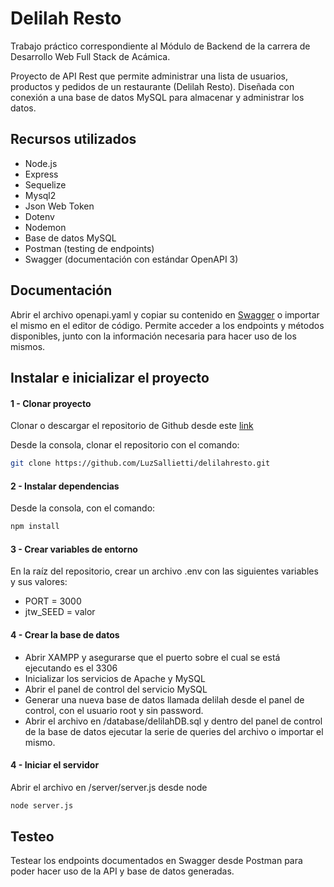 # Delilah Resto

Trabajo práctico correspondiente al Módulo de Backend de la carrera de Desarrollo Web Full Stack de Acámica.

Proyecto de API Rest que permite administrar una lista de usuarios, productos y pedidos de un restaurante (Delilah Resto). Diseñada con conexión a una base de datos MySQL para almacenar y administrar los datos.

## Recursos utilizados
* Node.js
* Express
* Sequelize
* Mysql2
* Json Web Token
* Dotenv
* Nodemon
* Base de datos MySQL
* Postman (testing de endpoints)
* Swagger (documentación con estándar OpenAPI 3)

## Documentación

Abrir el archivo openapi.yaml y copiar su contenido en [Swagger](https://editor.swagger.io/#) o importar el mismo en el editor de código.
Permite acceder a los endpoints y métodos disponibles, junto con la información necesaria para hacer uso de los mismos.

## Instalar e inicializar el proyecto

#### 1 - Clonar proyecto
Clonar o descargar el repositorio de Github desde este [link](https://github.com/LuzSallietti/delilahresto.git)

Desde la consola, clonar el repositorio con el comando:

```bash
git clone https://github.com/LuzSallietti/delilahresto.git
```


#### 2 - Instalar dependencias
Desde la consola, con el comando:
```bash
npm install
```
#### 3 - Crear variables de entorno
En la raíz del repositorio, crear un archivo .env con las siguientes variables y sus valores:
* PORT = 3000
* jtw_SEED = valor

#### 4 - Crear la base de datos

* Abrir XAMPP y asegurarse que el puerto sobre el cual se está ejecutando es el 3306
* Inicializar los servicios de Apache y MySQL
* Abrir el panel de control del servicio MySQL
* Generar una nueva base de datos llamada delilah desde el panel de control, con el usuario root y sin password.
* Abrir el archivo en /database/delilahDB.sql y dentro del panel de control de la base de datos ejecutar la serie de queries del archivo o importar el mismo.

#### 4 - Iniciar el servidor
Abrir el archivo en /server/server.js desde node
```bash
node server.js
```

## Testeo
Testear los endpoints documentados en Swagger desde Postman para poder hacer uso de la API y base de datos generadas.
